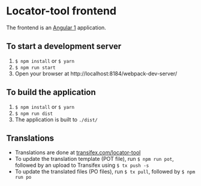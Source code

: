 Locator-tool frontend
=====================

The frontend is an [Angular 1](https://angularjs.org/) application.

To start a development server
-----------------------------
1. `$ npm install` or `$ yarn`
2. `$ npm run start`
3. Open your browser at http://localhost:8184/webpack-dev-server/

To build the application
------------------------
1. `$ npm install` or `$ yarn`
2. `$ npm run dist`
3. The application is built to `./dist/`

Translations
------------
* Translations are done at [transifex.com/locator-tool](https://www.transifex.com/locator-tool/locator-tool/dashboard/)
* To update the translation template (POT file), run `$ npm run pot`, followed by an upload to Transifex using `$ tx push -s`
* To update the translated files (PO files), run `$ tx pull`, followed by `$ npm run po`
